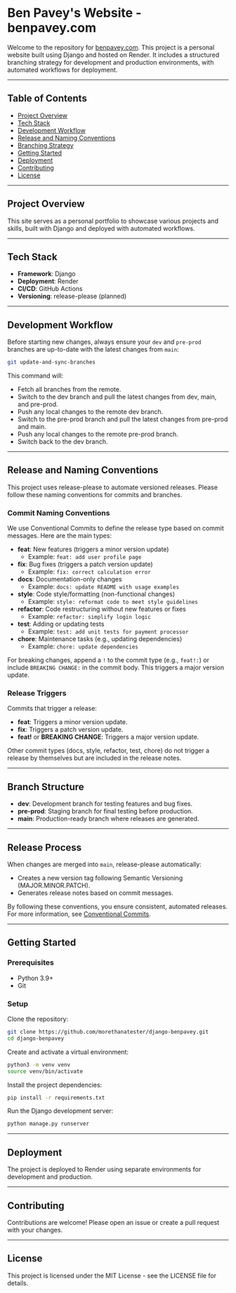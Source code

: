 # Ben Pavey's Website - benpavey.com

Welcome to the repository for [benpavey.com](https://benpavey.com). This project is a personal website built using Django and hosted on Render. It includes a structured branching strategy for development and production environments, with automated workflows for deployment.

---

## Table of Contents

- [Project Overview](#project-overview)
- [Tech Stack](#tech-stack)
- [Development Workflow](#development-workflow)
- [Release and Naming Conventions](#release-and-naming-conventions)
- [Branching Strategy](#branching-strategy)
- [Getting Started](#getting-started)
- [Deployment](#deployment)
- [Contributing](#contributing)
- [License](#license)

---

## Project Overview

This site serves as a personal portfolio to showcase various projects and skills, built with Django and deployed with automated workflows.

---

## Tech Stack

- **Framework**: Django
- **Deployment**: Render
- **CI/CD**: GitHub Actions
- **Versioning**: release-please (planned)

---

## Development Workflow

Before starting new changes, always ensure your `dev` and `pre-prod` branches are up-to-date with the latest changes from `main`:

```sh
git update-and-sync-branches
```

This command will:

- Fetch all branches from the remote.
- Switch to the dev branch and pull the latest changes from dev, main, and pre-prod.
- Push any local changes to the remote dev branch.
- Switch to the pre-prod branch and pull the latest changes from pre-prod and main.
- Push any local changes to the remote pre-prod branch.
- Switch back to the dev branch.

---

## Release and Naming Conventions

This project uses release-please to automate versioned releases. Please follow these naming conventions for commits and branches.

### Commit Naming Conventions

We use Conventional Commits to define the release type based on commit messages. Here are the main types:

- **feat**: New features (triggers a minor version update)
    - Example: `feat: add user profile page`
- **fix**: Bug fixes (triggers a patch version update)
    - Example: `fix: correct calculation error`
- **docs**: Documentation-only changes
    - Example: `docs: update README with usage examples`
- **style**: Code style/formatting (non-functional changes)
    - Example: `style: reformat code to meet style guidelines`
- **refactor**: Code restructuring without new features or fixes
    - Example: `refactor: simplify login logic`
- **test**: Adding or updating tests
    - Example: `test: add unit tests for payment processor`
- **chore**: Maintenance tasks (e.g., updating dependencies)
    - Example: `chore: update dependencies`

For breaking changes, append a `!` to the commit type (e.g., `feat!:`) or include `BREAKING CHANGE:` in the commit body. This triggers a major version update.

### Release Triggers

Commits that trigger a release:

- **feat**: Triggers a minor version update.
- **fix**: Triggers a patch version update.
- **feat!** or **BREAKING CHANGE**: Triggers a major version update.

Other commit types (docs, style, refactor, test, chore) do not trigger a release by themselves but are included in the release notes.

---

## Branch Structure

- **dev**: Development branch for testing features and bug fixes.
- **pre-prod**: Staging branch for final testing before production.
- **main**: Production-ready branch where releases are generated.

---

## Release Process

When changes are merged into `main`, release-please automatically:

- Creates a new version tag following Semantic Versioning (MAJOR.MINOR.PATCH).
- Generates release notes based on commit messages.

By following these conventions, you ensure consistent, automated releases. For more information, see [Conventional Commits](https://www.conventionalcommits.org/).

---

## Getting Started

### Prerequisites

- Python 3.9+
- Git

### Setup

Clone the repository:

```sh
git clone https://github.com/morethanatester/django-benpavey.git
cd django-benpavey
```

Create and activate a virtual environment:

```sh
python3 -m venv venv
source venv/bin/activate
```

Install the project dependencies:

```sh
pip install -r requirements.txt
```

Run the Django development server:

```sh
python manage.py runserver
```

---

## Deployment

The project is deployed to Render using separate environments for development and production.

---

## Contributing

Contributions are welcome! Please open an issue or create a pull request with your changes.

---

## License

This project is licensed under the MIT License - see the LICENSE file for details.